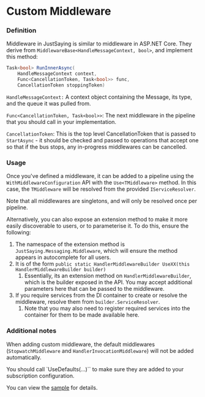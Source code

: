 # Custom Middleware

### Definition

Middleware in JustSaying is similar to middleware in ASP.NET Core. They derive from `MiddlewareBase<HandleMessageContext, bool>`, and implement this method: 

```csharp
Task<bool> RunInnerAsync(
    HandleMessageContext context,
    Func<CancellationToken, Task<bool>> func,
    CancellationToken stoppingToken)
```

`HandleMessageContext:` A context object containing the Message, its type, and the queue it was pulled from.

`Func<CancellationToken, Task<bool>>`: The next middleware in the pipeline that you should call in your implementation.

`CancellationToken`: This is the top level CancellationToken that is passed to `StartAsync` - it should be checked and passed to operations that accept one so that if the bus stops, any in-progress middlewares can be cancelled.



### Usage

Once you've defined a middleware, it can be added to a pipeline using the `WithMiddlewareConfiguration` API with the `Use<TMiddleware>` method. In this case, the `TMiddleware` will be resolved from the provided `IServiceResolver`.

Note that all middlewares are singletons, and will only be resolved once per pipeline.

Alternatively, you can also expose an extension method to make it more easily discoverable to users, or to parameterise it. To do this, ensure the following:

1. The namespace of the extension method is `JustSaying.Messaging.Middleware`, which will ensure the method appears in autocomplete for all users. 
2. It is of the form `public static HandlerMiddlewareBuilder UseXX(this HandlerMiddlewareBuilder builder)`
   1. Essentially, its an extension method on `HandlerMiddlewareBuilder`, which is the builder exposed in the API. You may accept additional parameters here that can be passed to the middleware. 
3. If you require services from the DI container to create or resolve the middleware, resolve them from `builder.ServiceResolver`. 
   1. Note that you may also need to register required services into the container for them to be made available here.

### Additional notes

When adding custom middleware, the default middlewares (`StopwatchMiddleware` and `HandlerInvocationMiddleware`) will not be added automatically.

You should call `UseDefaults<T>(...)`` to make sure they are added to your subscription configuration.

You can view the [sample](https://github.com/justeattakeaway/JustSaying/tree/main/samples/src/JustSaying.Sample.Middleware) for details.